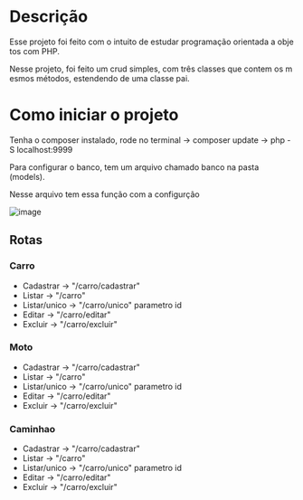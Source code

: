 # Descrição

Esse projeto foi feito com o intuito de estudar programação orientada a objetos com PHP.

Nesse projeto, foi feito um crud simples, com três classes que contem os mesmos métodos, estendendo de uma classe pai. 

# Como iniciar o projeto

Tenha o composer instalado, rode no terminal -> composer update -> php -S localhost:9999 

Para configurar o banco, tem um arquivo chamado banco na pasta (models).

Nesse arquivo tem essa função com a configurção

![image](https://github.com/user-attachments/assets/935c53ed-9c46-4388-a0f5-3ef60972769c)


## Rotas

### Carro
* Cadastrar -> "/carro/cadastrar"
* Listar -> "/carro"
* Listar/unico -> "/carro/unico" parametro id
* Editar -> "/carro/editar"
* Excluir -> "/carro/excluir"
  
### Moto
* Cadastrar -> "/carro/cadastrar"
* Listar -> "/carro"
* Listar/unico -> "/carro/unico" parametro id
* Editar -> "/carro/editar"
* Excluir -> "/carro/excluir"

### Caminhao
* Cadastrar -> "/carro/cadastrar"
* Listar -> "/carro"
* Listar/unico -> "/carro/unico" parametro id
* Editar -> "/carro/editar"
* Excluir -> "/carro/excluir"
